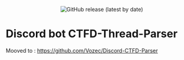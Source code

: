 <p align="center">
  <img alt="GitHub release (latest by date)" src="https://img.shields.io/badge/Version-2.0-blue.svg">
</p>

# Discord bot CTFD-Thread-Parser

Mooved to : https://github.com/Vozec/Discord-CTFD-Parser
